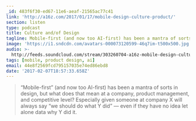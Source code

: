 ```yaml
---
_id: 483f6f30-ed67-11e6-aeaf-21565ac77c41
link: 'http://a16z.com/2017/01/17/mobile-design-culture-product/'
section: listen
type: podcast
title: Culture and/of Design
tagline: Mobile-first (and now too AI-first) has been a mantra of sorts in design
image: 'https://i1.sndcdn.com/avatars-000073120599-46q7im-t500x500.jpg'
audio: >-
  http://feeds.soundcloud.com/stream/303260704-a16z-mobile-design-culture-product.mp3
tags: [mobile, product design, ai]
email: 44e8f2569fcd795157035e74ed86ebd8
date: '2017-02-07T18:57:33.658Z'
---
```

> “Mobile-first” (and now too AI-first) has been a mantra of sorts in design, but what does that mean at a company, product management, and competitive level? Especially given someone at company X will always say “we should do what Y did” — even if they have no idea let alone data why Y did it.

